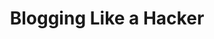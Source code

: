 ---
title: Blogging Like a Hacker
lang: en-US
sidebarDepth: 2
description: asasdasdasd
# prev: ./some-other-page
next: false
---
